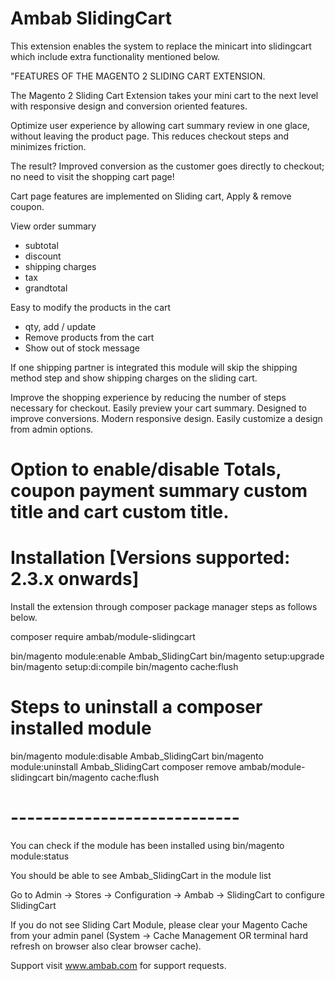 # Ambab SlidingCart
This extension enables the system to replace the minicart into slidingcart which include extra functionality mentioned below.

"FEATURES OF THE MAGENTO 2 SLIDING CART EXTENSION.

The Magento 2 Sliding Cart Extension takes your mini cart to the next level with responsive design and conversion oriented features. 

Optimize user experience by allowing cart summary review in one glace, without leaving the product page.
This reduces checkout steps and minimizes friction. 

The result? Improved conversion as the customer goes directly to checkout; no need to visit the shopping cart page!

Cart page features are implemented on Sliding cart, Apply & remove coupon.

View order summary
 - subtotal
 - discount
 - shipping charges
 - tax
 - grandtotal

Easy to modify the products in the cart
- qty, add / update
- Remove products from the cart
- Show out of stock message

If one shipping partner is integrated this module will skip the shipping method step and show shipping charges on the sliding cart.

Improve the shopping experience by reducing the number of steps necessary for checkout.
Easily preview your cart summary.
Designed to improve conversions.
Modern responsive design.
Easily customize a design from admin options.

# Option to enable/disable Totals, coupon payment summary custom title and cart custom title. 

# Installation [Versions supported: 2.3.x onwards]

Install the extension through composer package manager steps as follows below.

composer require ambab/module-slidingcart

bin/magento module:enable Ambab_SlidingCart
bin/magento setup:upgrade
bin/magento setup:di:compile
bin/magento cache:flush

# Steps to uninstall a composer installed module

bin/magento module:disable Ambab_SlidingCart
bin/magento module:uninstall Ambab_SlidingCart
composer remove ambab/module-slidingcart
bin/magento cache:flush

# ----------------------------

You can check if the module has been installed using bin/magento module:status

You should be able to see Ambab_SlidingCart in the module list

Go to Admin -> Stores -> Configuration -> Ambab -> SlidingCart to configure SlidingCart

If you do not see Sliding Cart Module, please clear your Magento Cache from your admin panel (System -> Cache Management OR terminal hard refresh on browser also clear browser cache).

Support visit www.ambab.com for support requests.
